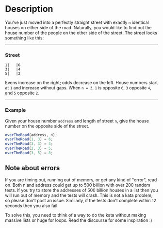 # Description

You've just moved into a perfectly straight street with exactly `n` identical houses on either side of the road. Naturally, you would like to find out the house number of the people on the other side of the street. The street looks something like this:

---

### Street

```
1|   |6
3|   |4
5|   |2
```

Evens increase on the right; odds decrease on the left. House numbers start at `1` and increase without gaps. When `n = 3`, `1` is opposite `6`, `3` opposite `4`, and `5` opposite `2`.

---

### Example

Given your house number `address` and length of street `n`, give the house number on the opposite side of the street.

```javascript
overTheRoad(address, n);
overTheRoad(1, 3) = 6;
overTheRoad(3, 3) = 4;
overTheRoad(2, 3) = 5;
overTheRoad(3, 5) = 8;
```

## Note about errors

If you are timing out, running out of memory, or get any kind of "error", read on. Both n and address could get up to 500 billion with over 200 random tests. If you try to store the addresses of 500 billion houses in a list then you will run out of memory and the tests will crash. This is not a kata problem, so please don't post an issue. Similarly, if the tests don't complete within 12 seconds then you also fail.

To solve this, you need to think of a way to do the kata without making massive lists or huge for loops. Read the discourse for some inspiration :)
